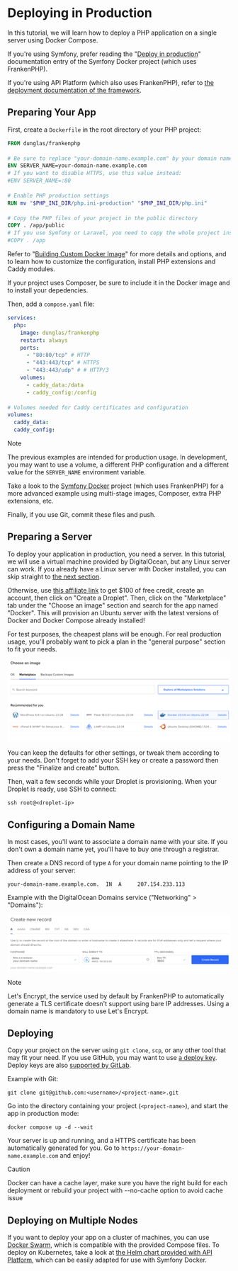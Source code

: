 # Deploying in Production

In this tutorial, we will learn how to deploy a PHP application on a single server using Docker Compose.

If you're using Symfony, prefer reading the "[Deploy in production](https://github.com/dunglas/symfony-docker/blob/main/docs/production.md)" documentation entry of the Symfony Docker project (which uses FrankenPHP).

If you're using API Platform (which also uses FrankenPHP), refer to [the deployment documentation of the framework](https://api-platform.com/docs/deployment/).

## Preparing Your App

First, create a `Dockerfile` in the root directory of your PHP project:

```dockerfile
FROM dunglas/frankenphp

# Be sure to replace "your-domain-name.example.com" by your domain name
ENV SERVER_NAME=your-domain-name.example.com
# If you want to disable HTTPS, use this value instead:
#ENV SERVER_NAME=:80

# Enable PHP production settings
RUN mv "$PHP_INI_DIR/php.ini-production" "$PHP_INI_DIR/php.ini"

# Copy the PHP files of your project in the public directory
COPY . /app/public
# If you use Symfony or Laravel, you need to copy the whole project instead:
#COPY . /app
```

Refer to "[Building Custom Docker Image](docker.md)" for more details and options,
and to learn how to customize the configuration, install PHP extensions and Caddy modules.

If your project uses Composer,
be sure to include it in the Docker image and to install your depedencies.

Then, add a `compose.yaml` file:

```yaml
services:
  php:
    image: dunglas/frankenphp
    restart: always
    ports:
      - "80:80/tcp" # HTTP
      - "443:443/tcp" # HTTPS
      - "443:443/udp" # # HTTP/3
    volumes:
      - caddy_data:/data
      - caddy_config:/config

# Volumes needed for Caddy certificates and configuration
volumes:
  caddy_data:
  caddy_config:
```

> [!NOTE]  
> The previous examples are intended for production usage.
> In development, you may want to use a volume, a different PHP configuration and a different value for the `SERVER_NAME` environment variable.
>
> Take a look to the [Symfony Docker](https://github.com/dunglas/symfony-docker) project
> (which uses FrankenPHP) for a more advanced example using multi-stage images,
> Composer, extra PHP extensions, etc.

Finally, if you use Git, commit these files and push.

## Preparing a Server

To deploy your application in production, you need a server.
In this tutorial, we will use a virtual machine provided by DigitalOcean, but any Linux server can work.
If you already have a Linux server with Docker installed, you can skip straight to [the next section](#configuring-a-domain-name).

Otherwise, use [this affiliate link](https://m.do.co/c/5d8aabe3ab80) to get $100 of free credit, create an account, then click on "Create a Droplet".
Then, click on the "Marketplace" tab under the "Choose an image" section and search for the app named "Docker".
This will provision an Ubuntu server with the latest versions of Docker and Docker Compose already installed!

For test purposes, the cheapest plans will be enough.
For real production usage, you'll probably want to pick a plan in the "general purpose" section to fit your needs.

![Deploying FrankenPHP on DigitalOcean with Docker](digitalocean-droplet.png)

You can keep the defaults for other settings, or tweak them according to your needs.
Don't forget to add your SSH key or create a password then press the "Finalize and create" button.

Then, wait a few seconds while your Droplet is provisioning.
When your Droplet is ready, use SSH to connect:

```console
ssh root@<droplet-ip>
```

## Configuring a Domain Name

In most cases, you'll want to associate a domain name with your site.
If you don't own a domain name yet, you'll have to buy one through a registrar.

Then create a DNS record of type `A` for your domain name pointing to the IP address of your server:

```dns
your-domain-name.example.com.  IN  A     207.154.233.113
```

Example with the DigitalOcean Domains service ("Networking" > "Domains"):

![Configuring DNS on DigitalOcean](digitalocean-dns.png)

> [!NOTE]  
> Let's Encrypt, the service used by default by FrankenPHP to automatically generate a TLS certificate doesn't support using bare IP addresses. Using a domain name is mandatory to use Let's Encrypt.

## Deploying

Copy your project on the server using `git clone`, `scp`, or any other tool that may fit your need.
If you use GitHub, you may want to use [a deploy key](https://docs.github.com/en/free-pro-team@latest/developers/overview/managing-deploy-keys#deploy-keys).
Deploy keys are also [supported by GitLab](https://docs.gitlab.com/ee/user/project/deploy_keys/).

Example with Git:

```console
git clone git@github.com:<username>/<project-name>.git
```

Go into the directory containing your project (`<project-name>`), and start the app in production mode:

```console
docker compose up -d --wait
```

Your server is up and running, and a HTTPS certificate has been automatically generated for you.
Go to `https://your-domain-name.example.com` and enjoy!

> [!CAUTION]
> Docker can have a cache layer, make sure you have the right build for each deployment or rebuild your project with --no-cache option to avoid cache issue

## Deploying on Multiple Nodes

If you want to deploy your app on a cluster of machines, you can use [Docker Swarm](https://docs.docker.com/engine/swarm/stack-deploy/),
which is compatible with the provided Compose files.
To deploy on Kubernetes, take a look at [the Helm chart provided with API Platform](https://api-platform.com/docs/deployment/kubernetes/), which can be easily adapted for use with Symfony Docker.
